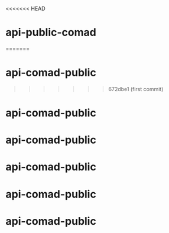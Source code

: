 <<<<<<< HEAD
# api-public-comad
=======
# api-comad-public
>>>>>>> 672dbe1 (first commit)
# api-comad-public
# api-comad-public
# api-comad-public
# api-comad-public
# api-comad-public

